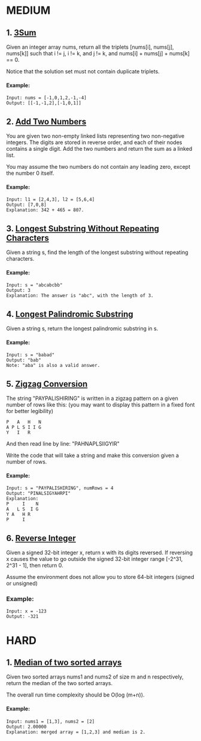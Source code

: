 
# MEDIUM

## 1. [3Sum](medium/3Sum.py)
Given an integer array nums, return all the triplets [nums[i], nums[j], nums[k]] such that i != j, i != k, and j != k, and nums[i] + nums[j] + nums[k] == 0. 

Notice that the solution set must not contain duplicate triplets.
#### Example:
    Input: nums = [-1,0,1,2,-1,-4]
    Output: [[-1,-1,2],[-1,0,1]]

## 2. [Add Two Numbers](medium/add_two_numbers.py)
You are given two non-empty linked lists representing two non-negative integers. The digits are stored in reverse order, and each of their nodes contains a single digit. Add the two numbers and return the sum as a linked list.

You may assume the two numbers do not contain any leading zero, except the number 0 itself.
#### Example:
    Input: l1 = [2,4,3], l2 = [5,6,4]
    Output: [7,0,8]
    Explanation: 342 + 465 = 807.

## 3. [Longest Substring Without Repeating Characters](medium/longest_substring_without_repeating_characters.py)
Given a string s, find the length of the longest substring without repeating characters.

#### Example:
    Input: s = "abcabcbb"
    Output: 3
    Explanation: The answer is "abc", with the length of 3.

## 4. [Longest Palindromic Substring](medium/longest_palindromic_substring.py)

Given a string s, return the longest palindromic substring in s.

#### Example:
    Input: s = "babad"
    Output: "bab"
    Note: "aba" is also a valid answer.

## 5. [Zigzag Conversion](medium/zigzag_conversation.py)
The string "PAYPALISHIRING" is written in a zigzag pattern on a given number of rows like this: (you may want to display this pattern in a fixed font for better legibility)

    P   A   H   N
    A P L S I I G
    Y   I   R

And then read line by line: "PAHNAPLSIIGYIR"

Write the code that will take a string and make this conversion given a number of rows.

#### Example:
    Input: s = "PAYPALISHIRING", numRows = 4
    Output: "PINALSIGYAHRPI"
    Explanation:
    P     I    N
    A   L S  I G
    Y A   H R
    P     I


## 6. [Reverse Integer](medium/reversed_integers.py)

Given a signed 32-bit integer x, return x with its digits reversed. If reversing x causes the value to go outside the signed 32-bit integer range [-2^31, 2^31 - 1], then return 0.

Assume the environment does not allow you to store 64-bit integers (signed or unsigned)

### Example:
    Input: x = -123
    Output: -321



# HARD

## 1. [Median of two sorted arrays](hard/median_two_sorted_arrays.py)
Given two sorted arrays nums1 and nums2 of size m and n respectively, return the median of the two sorted arrays.

The overall run time complexity should be O(log (m+n)).

#### Example:
    Input: nums1 = [1,3], nums2 = [2]
    Output: 2.00000
    Explanation: merged array = [1,2,3] and median is 2.
